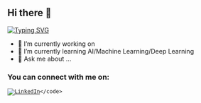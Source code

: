 ## Hi there 👋

[![Typing SVG](https://readme-typing-svg.demolab.com/?lines=Hello+World!+I'm+Andrei+Vivar;An+aspiring+AI/ML+Engineer)](https://git.io/typing-svg)



- 🔭 I’m currently working on 
- 🌱 I’m currently learning AI/Machine Learning/Deep Learning
- 💬 Ask me about ...

### You can connect with me on:
<code>[![LinkedIn](https://img.shields.io/badge/LinkedIn-0077B5?style=for-the-badge&logo=linkedin&logoColor=white)]([https://www.linkedin.com/in/your-custom-URL/](https://www.linkedin.com/in/andrei-vivar/))</code>


